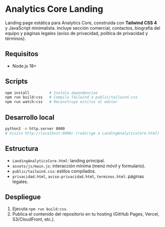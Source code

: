 # Analytics Core Landing

Landing page estática para Analytics Core, construida con **Tailwind CSS 4** y JavaScript minimalista. Incluye sección comercial, contactos, biografía del equipo y páginas legales (aviso de privacidad, política de privacidad y términos).

## Requisitos

- Node.js 18+

## Scripts

```bash
npm install         # Instala dependencias
npm run build:css   # Compila Tailwind a public/tailwind.css
npm run watch:css   # Reconstruye estilos al editar
```

## Desarrollo local

```bash
python3 -m http.server 8000
# Visita http://localhost:8000/ (redirige a LandingAnalyticsCore.html)
```

## Estructura

- `LandingAnalyticsCore.html`: landing principal.
- `assets/js/main.js`: interacción mínima (menú móvil y formulario).
- `public/tailwind.css`: estilos compilados.
- `privacidad.html`, `aviso-privacidad.html`, `terminos.html`: páginas legales.

## Despliegue

1. Ejecuta `npm run build:css`.
2. Publica el contenido del repositorio en tu hosting (GitHub Pages, Vercel, S3/CloudFront, etc.).
